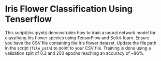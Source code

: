 # Iris Flower Classification Using Tenserflow


This script(iris.ipynb) demonstrates how to train a neural network model for classifying Iris flower species using TensorFlow and Scikit-learn.
Ensure you have the CSV file containing the Iris flower dataset.
Update the file path in the script (`file_path`) to point to your CSV file.
Training is done using a validation split of 0.3 and 200 epochs reaching an accuracy of ~96%.

